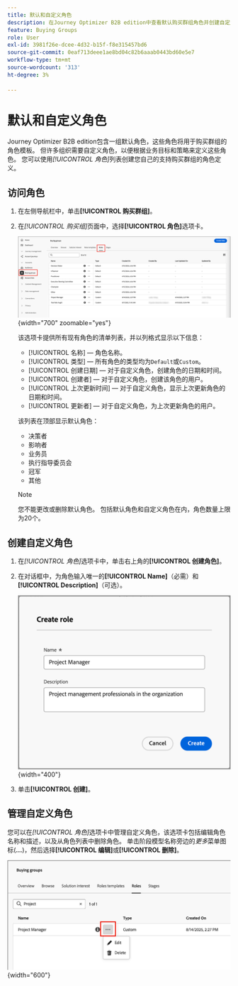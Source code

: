```yaml
---
title: 默认和自定义角色
description: 在Journey Optimizer B2B edition中查看默认购买群组角色并创建自定义角色 — 编辑、删除和配置业务的角色定义。
feature: Buying Groups
role: User
exl-id: 3981f26e-dcee-4d32-b15f-f8e315457bd6
source-git-commit: 0eaf713deee1ae8bd04c82b6aaab0443bd60e5e7
workflow-type: tm+mt
source-wordcount: '313'
ht-degree: 3%

---
```


# 默认和自定义角色

Journey Optimizer B2B edition包含一组默认角色，这些角色将用于购买群组的角色模板。 但许多组织需要自定义角色，以便根据业务目标和策略来定义这些角色。 您可以使用&#x200B;_[!UICONTROL 角色]_&#x200B;列表创建您自己的支持购买群组的角色定义。

## 访问角色

1. 在左侧导航栏中，单击&#x200B;**[!UICONTROL 购买群组]**。

1. 在&#x200B;_[!UICONTROL 购买组]_&#x200B;页面中，选择&#x200B;**[!UICONTROL 角色]**&#x200B;选项卡。

   ![角色选项卡](./assets/roles-tab.png){width="700" zoomable="yes"}

   该选项卡提供所有现有角色的清单列表，并以列格式显示以下信息：

   * [!UICONTROL 名称] — 角色名称。
   * [!UICONTROL 类型] — 所有角色的类型均为`Default`或`Custom`。
   * [!UICONTROL 创建日期] — 对于自定义角色，创建角色的日期和时间。
   * [!UICONTROL 创建者] — 对于自定义角色，创建该角色的用户。
   * [!UICONTROL 上次更新时间] — 对于自定义角色，显示上次更新角色的日期和时间。
   * [!UICONTROL 更新者] — 对于自定义角色，为上次更新角色的用户。

   该列表在顶部显示默认角色：

   * 决策者
   * 影响者
   * 业务员
   * 执行指导委员会
   * 冠军
   * 其他

   >[!NOTE]
   >
   >您不能更改或删除默认角色。 包括默认角色和自定义角色在内，角色数量上限为20个。

## 创建自定义角色

1. 在&#x200B;_[!UICONTROL 角色]_&#x200B;选项卡中，单击右上角的&#x200B;**[!UICONTROL 创建角色]**。

1. 在对话框中，为角色输入唯一的&#x200B;**[!UICONTROL Name]**（必需）和&#x200B;**[!UICONTROL Description]**（可选）。

   ![创建角色对话框](./assets/roles-create-dialog.png){width="400"}

1. 单击&#x200B;**[!UICONTROL 创建]**。

## 管理自定义角色

您可以在&#x200B;_[!UICONTROL 角色]_&#x200B;选项卡中管理自定义角色，该选项卡包括编辑角色名称和描述，以及从角色列表中删除角色。 单击阶段模型名称旁边的&#x200B;_更多_&#x200B;菜单图标(**...**)，然后选择&#x200B;**[!UICONTROL 编辑]**&#x200B;或&#x200B;**[!UICONTROL 删除]**。

![编辑或删除自定义角色](./assets/roles-more-menu.png){width="600"}
